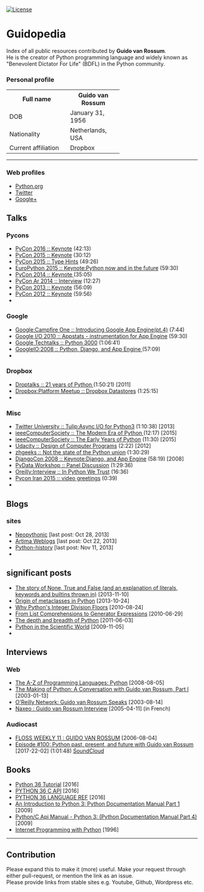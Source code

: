 [![License](https://img.shields.io/badge/license-MIT-blue.svg)](http://kmonsoor.mit-license.org/)

# Guidopedia
Index of all public resources contributed by **Guido van Rossum**.  
He is the creator of Python programming language and widely known as "Benevolent Dictator For Life" (BDFL) in the Python community.

### Personal profile

<table>
<colgroup>
<col style="width: 160px">
<col style="width: 138px">
</colgroup>
  <tr>
    <th>Full name</th>
    <th>Guido van Rossum</th>
  </tr>
  <tr>
    <td>DOB</td>
    <td>January 31, 1956</td>
  </tr>
  <tr>
    <td>Nationality</td>
    <td>Netherlands, USA</td>
  </tr>
  <tr>
    <td>Current affiliation</td>
    <td>Dropbox</td>
  </tr>
</table>

-------------------------------------------------------------------------------

### Web profiles

* [Python.org](https://www.python.org/~guido/)
* [Twitter](https://twitter.com/gvanrossum)
* [Google+](https://plus.google.com/115212051037621986145)


## Talks

### Pycons
 * [PyCon 2016 :: Keynote](https://www.youtube.com/watch?v=YgtL4S7Hrwo) (42:13)
 * [PyCon 2015 :: Keynote](https://www.youtube.com/watch?v=G-uKNd5TSBw) (30:12)
 * [PyCon 2015 :: Type Hints](https://www.youtube.com/watch?v=2wDvzy6Hgxg) (49:26)
 * [EuroPython 2015 :: Keynote:Python now and in the future](https://www.youtube.com/watch?v=bp3mCgrdMxU) (59:30)
 * [PyCon 2014 :: Keynote ](https://www.youtube.com/watch?v=0Ef9GudbxXY) (35:05)
 * [PyCon Ar 2014 :: Interview](https://www.youtube.com/watch?v=VhCsOwzRgyc) (12:27)
 * [PyCon 2013 :: Keynote](https://www.youtube.com/watch?v=sOQLVm0-8Yg) (56:09)
 * [PyCon 2012 :: Keynote](https://www.youtube.com/watch?v=EBRMq2Ioxsc) (59:56)
 * 
 
### Google
 * [Google:Campfire One :: Introducing Google App Engine(pt.4)](https://www.youtube.com/watch?v=oTFL7FPLnXY) (7:44)
 * [Google I/O 2010 :: Appstats - instrumentation for App Engine](https://www.youtube.com/watch?v=bvp7CuBWVgA) (59:30)
 * [Google Techtalks :: Python 3000](https://www.youtube.com/watch?v=s-fKcZ5pKLE) (1:06:41)
 * [GoogleIO:2008 :: Python, Django, and App Engine ](https://www.youtube.com/watch?v=v1gTI4BOPUw) (57:09)
 * 

### Dropbox
 * [Droptalks :: 21 years of Python ](https://www.youtube.com/watch?v=ugqu10JV7dk) (1:50:21) [2011]
 * [Dropbox:Platform Meetup :: Dropbox Datastores](https://www.youtube.com/watch?v=QxJ-SrZQ2_k) (1:25:15)
 * 
 
### Misc
 * [Twitter University :: Tulip:Async I/O for Python3](https://www.youtube.com/watch?v=1coLC-MUCJc) (1:10:38) [2013]
 * [ieeeComputerSociety :: The Modern Era of Python ](https://www.youtube.com/watch?v=rTTFh7HOlC0) (12:17)  [2015]
 * [ieeeComputerSociety :: The Early Years of Python](https://www.youtube.com/watch?v=xLVxoz-mQFs) (11:30)  [2015]
 * [Udacity :: Design of Computer Programs](https://www.youtube.com/watch?v=bDo18m-uOi8) (2:22) [2012]
 * [zhgeeks :: Not the state of the Python union](https://www.youtube.com/watch?v=MLXNpwL7PIg) (1:30:29)
 * [DjangoCon 2008 :: Keynote:Django, and App Engine](https://www.youtube.com/watch?v=CmyFcChTc4M) (58:19)  [2008]
 * [PyData Workshop :: Panel Discussion](https://www.youtube.com/watch?v=qDZZhhAKJXc) (1:29:36)
 * [Oreilly:Interview :: In Python We Trust](https://www.youtube.com/watch?v=mWB3oh1GPdo) (16:36)
 * [Pycon Iran 2015 :: video greetings](https://www.youtube.com/watch?v=GudJlbK4TY8) (0:39)
 * 


## Blogs

### sites
 *  [Neopythonic](http://neopythonic.blogspot.com/)   [last post: Oct 28, 2013]
 *  [Artima Weblogs](http://www.artima.com/weblogs/index.jsp?blogger=guido)  [last post: Oct 22, 2013]
 *  [Python-history](http://python-history.blogspot.com/) [last post: Nov 11, 2013]
 *  
 
## significant posts
 * [The story of None, True and False (and an explanation of literals, keywords and builtins thrown in)](http://python-history.blogspot.com/2013/11/story-of-none-true-false.html) [2013-11-10]
 * [Origin of metaclasses in Python](http://python-history.blogspot.com/2013/10/origin-of-metaclasses-in-python.html) [2013-10-24]
 * [Why Python's Integer Division Floors](http://python-history.blogspot.com/2010/08/why-pythons-integer-division-floors.html) [2010-08-24]
 * [From List Comprehensions to Generator Expressions](http://python-history.blogspot.com/2010/06/from-list-comprehensions-to-generator.html) [2010-06-29]
 * [The depth and breadth of Python](http://neopythonic.blogspot.com/2011/06/depth-and-breadth-of-python.html) [2011-06-03]
 * [Python in the Scientific World](http://neopythonic.blogspot.com/2009/11/python-in-scientific-world.html) [2009-11-05]
 * 
 

## Interviews

### Web
* [The A-Z of Programming Languages: Python](http://www.computerworld.com.au/article/255835/a-z_programming_languages_python/) [2008-08-05]
* [The Making of Python: A Conversation with Guido van Rossum, Part I](http://www.artima.com/intv/python.html) [2003-01-13]
* [O'Reilly Network: Guido van Rossum Speaks](http://www.onlamp.com/pub/a/python/2003/08/14/gvr_interview.html) [2003-08-14]
* [Naxeo : Guido van Rossum Interview](http://www.nuxeo.com/blog/guido-van-rossum/) [2005-04-11] (in French)

### Audiocast

* [FLOSS WEEKLY 11 : GUIDO VAN ROSSUM](https://www.twit.tv/shows/floss-weekly/episodes/11) [2006-08-04]
* [Episode #100: Python past, present, and future with Guido van Rossum](https://talkpython.fm/episodes/show/100/python-past-present-and-future-with-guido-van-rossum) [2017-22-02] (1:01:48)  [SoundCloud](https://soundcloud.com/talkpython/100-python-past-present-and-future-with-guido-van-rossum)


## Books
 * [Python 36 Tutorial](https://books.google.com/books?id=TcAFMQAACAAJ) [2016]
 * [PYTHON 36 C API](https://books.google.com/books?id=lDYqMQAACAAJ) [2016]
 * [PYTHON 36 LANGUAGE REF](https://books.google.com/books?id=c4weMQAACAAJ) [2016]
 * [An Introduction to Python 3: Python Documentation Manual Part 1](https://books.google.com.bd/books?id=51LMQQAACAAJ) [2009]
 * [Python/C Api Manual - Python 3: (Python Documentation Manual Part 4)](https://books.google.com.bd/books?id=vkWtQQAACAAJ) [2009]
 * [Internet Programming with Python](https://books.google.com/books?id=WaYkkgEACAAJ) [1996]
 


-------------------------------------------------------------------

## Contribution

Please expand this to make it (more) useful. Make your request through either pull-request, or mention the link as an issue.  
Please provide links from stable sites e.g. Youtube, Github, Wordpress etc.
